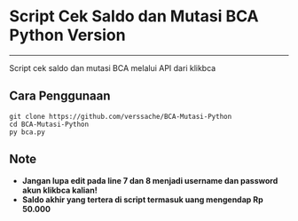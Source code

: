 # Script Cek Saldo dan Mutasi BCA Python Version
----
Script cek saldo dan mutasi BCA melalui API dari klikbca

## Cara Penggunaan
```
git clone https://github.com/verssache/BCA-Mutasi-Python
cd BCA-Mutasi-Python
py bca.py
```

## Note
- **Jangan lupa edit pada line 7 dan 8 menjadi username dan password akun klikbca kalian!**
- **Saldo akhir yang tertera di script termasuk uang mengendap Rp 50.000**
